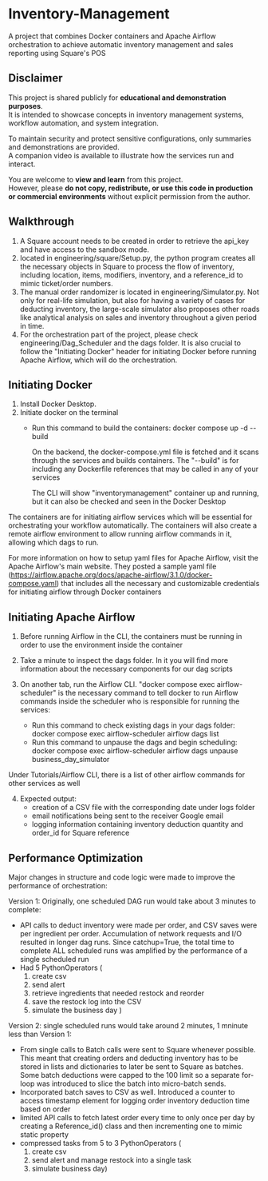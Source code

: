 # Inventory-Management
A project that combines Docker containers and Apache Airflow orchestration to achieve automatic inventory management and sales reporting using Square's POS

## Disclaimer

This project is shared publicly for **educational and demonstration purposes**.  
It is intended to showcase concepts in inventory management systems, workflow automation, and system integration.  

To maintain security and protect sensitive configurations, only summaries and demonstrations are provided.  
A companion video is available to illustrate how the services run and interact.

You are welcome to **view and learn** from this project.  
However, please **do not copy, redistribute, or use this code in production or commercial environments** without explicit permission from the author.

## Walkthrough
1. A Square account needs to be created in order to retrieve the api_key and have access to the sandbox mode.
2. located in engineering/square/Setup.py, the python program creates all the necessary objects in Square to process the flow of inventory, including location, items, modifiers, inventory, and a reference_id to mimic ticket/order numbers.
3. The manual order randomizer is located in engineering/Simulator.py. Not only for real-life simulation, but also for having a variety of cases for deducting inventory, the large-scale simulator also proposes other roads like analytical analysis on sales and inventory throughout a given period in time.
4. For the orchestration part of the project, please check engineering/Dag_Scheduler and the dags folder. It is also crucial to follow the "Initiating Docker" header for initiating Docker before running Apache Airflow, which will do the orchestration.

## Initiating Docker
1. Install Docker Desktop.
2. Initiate docker on the terminal
    - Run this command to build the containers: docker compose up -d --build

      On the backend, the docker-compose.yml file is fetched and it scans through the services and builds containers.
      The "--build" is for including any Dockerfile references that may be called in any of your services

      The CLI will show "inventorymanagement" container up and running, but it can also be checked and seen in the Docker              Desktop 

The containers are for initiating airflow services which will be essential for orchestrating your workflow automatically. The containers will also create a remote airflow environment to allow running airflow commands in it, allowing which dags to run.

For more information on how to setup yaml files for Apache Airflow, visit the Apache Airflow's main website. They posted a sample yaml file (https://airflow.apache.org/docs/apache-airflow/3.1.0/docker-compose.yaml) that includes all the necessary and customizable credentials for initiating airflow through Docker containers

## Initiating Apache Airflow
1. Before running Airflow in the CLI, the containers must be running in order to use the environment inside the container
2. Take a minute to inspect the dags folder. In it you will find more information about the necessary components for our dag scripts
3. On another tab, run the Airflow CLI. "docker compose exec airflow-scheduler" is the necessary command to tell docker to run Airflow commands inside the scheduler who is responsible for running the services:
   
    - Run this command to check existing dags in your dags folder: docker compose exec airflow-scheduler airflow dags list
    - Run this command to unpause the dags and begin scheduling: docker compose exec airflow-scheduler airflow dags unpause business_day_simulator
      
Under Tutorials/Airflow CLI, there is a list of other airflow commands for other services as well

4. Expected output:
    - creation of a CSV file with the corresponding date under logs folder
    - email notifications being sent to the receiver Google email
    - logging information containing inventory deduction quantity and order_id for Square reference

## Performance Optimization
Major changes in structure and code logic were made to improve the performance of orchestration:

Version 1: Originally, one scheduled DAG run would take about 3 minutes to complete:
- API calls to deduct inventory were made per order, and CSV saves were per ingredient per order. Accumulation of network requests and I/O resulted in longer dag runs. Since catchup=True, the total time to complete ALL scheduled runs was amplified by the performance of a single scheduled run
- Had 5 PythonOperators (
  1. create csv
  2. send alert
  3. retrieve ingredients that needed restock and reorder
  4. save the restock log into the CSV
  5. simulate the business day )

Version 2: single scheduled runs would take around 2 minutes, 1 mninute less than Version 1:
- From single calls to Batch calls were sent to Square whenever possible. This meant that creating orders and deducting inventory has to be stored in lists and dictionaries to later be sent to Square as batches. Some batch deductions were capped to the 100 limit so a separate for-loop was introduced to slice the batch into micro-batch sends.
- Incorporated batch saves to CSV as well. Introduced a counter to access timestamp element for logging order inventory deduction time based on order
- limited API calls to fetch latest order every time to only once per day by creating a Reference_id() class and then incrementing one to mimic static property
- compressed tasks from 5 to 3 PythonOperators (
  1. create csv
  2. send alert and manage restock into a single task
  3. simulate business day)





